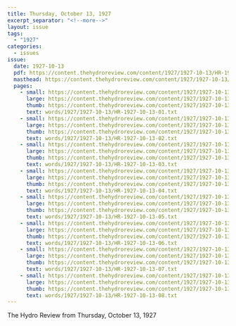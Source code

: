 ```yaml
---
title: Thursday, October 13, 1927
excerpt_separator: "<!--more-->"
layout: issue
tags:
  - "1927"
categories:
  - issues
issue:
  date: 1927-10-13
  pdf: https://content.thehydroreview.com/content/1927/1927-10-13/HR-1927-10-13.pdf
  masthead: https://content.thehydroreview.com/content/1927/1927-10-13/masthead/HR-1927-10-13.jpg
  pages:
    - small: https://content.thehydroreview.com/content/1927/1927-10-13/small/HR-1927-10-13-01.jpg
      large: https://content.thehydroreview.com/content/1927/1927-10-13/large/HR-1927-10-13-01.jpg
      thumb: https://content.thehydroreview.com/content/1927/1927-10-13/thumbnails/HR-1927-10-13-01.jpg
      text: words/1927/1927-10-13/HR-1927-10-13-01.txt
    - small: https://content.thehydroreview.com/content/1927/1927-10-13/small/HR-1927-10-13-02.jpg
      large: https://content.thehydroreview.com/content/1927/1927-10-13/large/HR-1927-10-13-02.jpg
      thumb: https://content.thehydroreview.com/content/1927/1927-10-13/thumbnails/HR-1927-10-13-02.jpg
      text: words/1927/1927-10-13/HR-1927-10-13-02.txt
    - small: https://content.thehydroreview.com/content/1927/1927-10-13/small/HR-1927-10-13-03.jpg
      large: https://content.thehydroreview.com/content/1927/1927-10-13/large/HR-1927-10-13-03.jpg
      thumb: https://content.thehydroreview.com/content/1927/1927-10-13/thumbnails/HR-1927-10-13-03.jpg
      text: words/1927/1927-10-13/HR-1927-10-13-03.txt
    - small: https://content.thehydroreview.com/content/1927/1927-10-13/small/HR-1927-10-13-04.jpg
      large: https://content.thehydroreview.com/content/1927/1927-10-13/large/HR-1927-10-13-04.jpg
      thumb: https://content.thehydroreview.com/content/1927/1927-10-13/thumbnails/HR-1927-10-13-04.jpg
      text: words/1927/1927-10-13/HR-1927-10-13-04.txt
    - small: https://content.thehydroreview.com/content/1927/1927-10-13/small/HR-1927-10-13-05.jpg
      large: https://content.thehydroreview.com/content/1927/1927-10-13/large/HR-1927-10-13-05.jpg
      thumb: https://content.thehydroreview.com/content/1927/1927-10-13/thumbnails/HR-1927-10-13-05.jpg
      text: words/1927/1927-10-13/HR-1927-10-13-05.txt
    - small: https://content.thehydroreview.com/content/1927/1927-10-13/small/HR-1927-10-13-06.jpg
      large: https://content.thehydroreview.com/content/1927/1927-10-13/large/HR-1927-10-13-06.jpg
      thumb: https://content.thehydroreview.com/content/1927/1927-10-13/thumbnails/HR-1927-10-13-06.jpg
      text: words/1927/1927-10-13/HR-1927-10-13-06.txt
    - small: https://content.thehydroreview.com/content/1927/1927-10-13/small/HR-1927-10-13-07.jpg
      large: https://content.thehydroreview.com/content/1927/1927-10-13/large/HR-1927-10-13-07.jpg
      thumb: https://content.thehydroreview.com/content/1927/1927-10-13/thumbnails/HR-1927-10-13-07.jpg
      text: words/1927/1927-10-13/HR-1927-10-13-07.txt
    - small: https://content.thehydroreview.com/content/1927/1927-10-13/small/HR-1927-10-13-08.jpg
      large: https://content.thehydroreview.com/content/1927/1927-10-13/large/HR-1927-10-13-08.jpg
      thumb: https://content.thehydroreview.com/content/1927/1927-10-13/thumbnails/HR-1927-10-13-08.jpg
      text: words/1927/1927-10-13/HR-1927-10-13-08.txt
---
```


The Hydro Review from Thursday, October 13, 1927

<!--more-->

